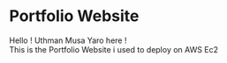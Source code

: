 # Portfolio Website

Hello ! Uthman Musa Yaro here !   
This is the Portfolio Website i used to deploy on AWS Ec2 
